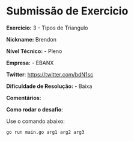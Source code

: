 # Submissão de Exercicio

**Exercicio:** 3 - Tipos de Triangulo

**Nickname:** Brendon

**Nível Técnico:** - Pleno

**Empresa:** - EBANX

**Twitter**: https://twitter.com/bdN1sc

**Dificuldade de Resolução:** - Baixa

**Comentários:** 

**Como rodar o desafio**:

Use o comando abaixo:
```bash
go run main.go arg1 arg2 arg3 
```
